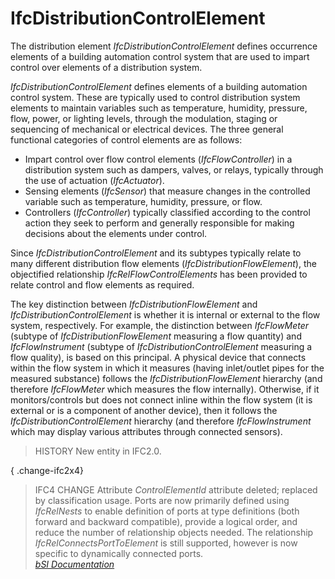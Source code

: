 IfcDistributionControlElement
=============================
The distribution element _IfcDistributionControlElement_ defines occurrence
elements of a building automation control system that are used to impart
control over elements of a distribution system.  
  
_IfcDistributionControlElement_ defines elements of a building automation
control system. These are typically used to control distribution system
elements to maintain variables such as temperature, humidity, pressure, flow,
power, or lighting levels, through the modulation, staging or sequencing of
mechanical or electrical devices. The three general functional categories of
control elements are as follows:  
  
* Impart control over flow control elements (_IfcFlowController_) in a distribution system such as dampers, valves, or relays, typically through the use of actuation (_IfcActuator_).  
* Sensing elements (_IfcSensor_) that measure changes in the controlled variable such as temperature, humidity, pressure, or flow.  
* Controllers (_IfcController_) typically classified according to the control action they seek to perform and generally responsible for making decisions about the elements under control.  
  
Since _IfcDistributionControlElement_ and its subtypes typically relate to
many different distribution flow elements (_IfcDistributionFlowElement_), the
objectified relationship _IfcRelFlowControlElements_ has been provided to
relate control and flow elements as required.  
  
The key distinction between _IfcDistributionFlowElement_ and
_IfcDistributionControlElement_ is whether it is internal or external to the
flow system, respectively. For example, the distinction between _IfcFlowMeter_
(subtype of _IfcDistributionFlowElement_ measuring a flow quantity) and
_IfcFlowInstrument_ (subtype of _IfcDistributionControlElement_ measuring a
flow quality), is based on this principal. A physical device that connects
within the flow system in which it measures (having inlet/outlet pipes for the
measured substance) follows the _IfcDistributionFlowElement_ hierarchy (and
therefore _IfcFlowMeter_ which measures the flow internally). Otherwise, if it
monitors/controls but does not connect inline within the flow system (it is
external or is a component of another device), then it follows the
_IfcDistributionControlElement_ hierarchy (and therefore _IfcFlowInstrument_
which may display various attributes through connected sensors).  
  
> HISTORY  New entity in IFC2.0.  
  
{ .change-ifc2x4}  
> IFC4 CHANGE  Attribute _ControlElementId_ attribute deleted; replaced by
> classification usage. Ports are now primarily defined using _IfcRelNests_ to
> enable definition of ports at type definitions (both forward and backward
> compatible), provide a logical order, and reduce the number of relationship
> objects needed. The relationship _IfcRelConnectsPortToElement_ is still
> supported, however is now specific to dynamically connected ports.  
[ _bSI
Documentation_](https://standards.buildingsmart.org/IFC/DEV/IFC4_2/FINAL/HTML/schema/ifcsharedbldgserviceelements/lexical/ifcdistributioncontrolelement.htm)


